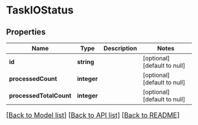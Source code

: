 # TaskIOStatus

## Properties
Name | Type | Description | Notes
------------ | ------------- | ------------- | -------------
**id** | **string** |  | [optional] [default to null]
**processedCount** | **integer** |  | [optional] [default to null]
**processedTotalCount** | **integer** |  | [optional] [default to null]

[[Back to Model list]](../README.md#documentation-for-models) [[Back to API list]](../README.md#documentation-for-api-endpoints) [[Back to README]](../README.md)

<style>
     p, ul, ol, li { font-size: 18px !important;}
</style>



